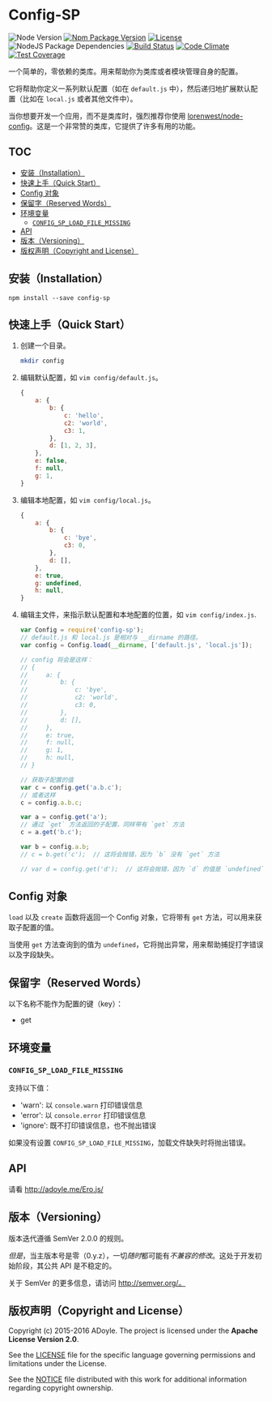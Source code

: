 # Config-SP
![Node Version][Node Version Image]
[![Npm Package Version][Npm Package Version Image]][Npm Package Version LINK]
[![License][License Image]][License LINK]
![NodeJS Package Dependencies][NodeJS Package Dependencies Link]
[![Build Status][Build Status Image]][Build Status Link]
[![Code Climate][Code Climate Image]][Code Climate Link]
[![Test Coverage][Test Coverage Image]][Test Coverage Link]

一个简单的，零依赖的类库。用来帮助你为类库或者模块管理自身的配置。

它将帮助你定义一系列默认配置（如在 `default.js` 中），然后递归地扩展默认配置（比如在 `local.js` 或者其他文件中）。

当你想要开发一个应用，而不是类库时，强烈推荐你使用 [lorenwest/node-config](https://github.com/lorenwest/node-config)。这是一个非常赞的类库，它提供了许多有用的功能。

## TOC

<!-- MarkdownTOC -->

- [安装（Installation）](#安装（installation）)
- [快速上手（Quick Start）](#快速上手（quick-start）)
- [Config 对象](#config-对象)
- [保留字（Reserved Words）](#保留字（reserved-words）)
- [环境变量](#环境变量)
    - [`CONFIG_SP_LOAD_FILE_MISSING`](#config_sp_load_file_missing)
- [API](#api)
- [版本（Versioning）](#版本（versioning）)
- [版权声明（Copyright and License）](#版权声明（copyright-and-license）)

<!-- /MarkdownTOC -->


<a name="安装（installation）"></a>
## 安装（Installation）

`npm install --save config-sp`

<a name="快速上手（quick-start）"></a>
## 快速上手（Quick Start）

1. 创建一个目录。

    ```bash
    mkdir config
    ```

2. 编辑默认配置，如 `vim config/default.js`。

    ```js
    {
        a: {
            b: {
                c: 'hello',
                c2: 'world',
                c3: 1,
            },
            d: [1, 2, 3],
        },
        e: false,
        f: null,
        g: 1,
    }
    ```

3. 编辑本地配置，如 `vim config/local.js`。

    ```js
    {
        a: {
            b: {
                c: 'bye',
                c3: 0,
            },
            d: [],
        },
        e: true,
        g: undefined,
        h: null,
    }
    ```

4. 编辑主文件，来指示默认配置和本地配置的位置，如 `vim config/index.js`.

    ```js
    var Config = require('config-sp');
    // default.js 和 local.js 是相对与 __dirname 的路径。
    var config = Config.load(__dirname, ['default.js', 'local.js']);

    // config 将会是这样：
    // {
    //     a: {
    //         b: {
    //             c: 'bye',
    //             c2: 'world',
    //             c3: 0,
    //         },
    //         d: [],
    //     },
    //     e: true,
    //     f: null,
    //     g: 1,
    //     h: null,
    // }

    // 获取子配置的值
    var c = config.get('a.b.c');
    // 或者这样
    c = config.a.b.c;

    var a = config.get('a');
    // 通过 `get` 方法返回的子配置，同样带有 `get` 方法
    c = a.get('b.c');

    var b = config.a.b;
    // c = b.get('c');  // 这将会抛错，因为 `b` 没有 `get` 方法

    // var d = config.get('d');  // 这将会抛错，因为 `d` 的值是 `undefined`
    ```

<a name="config-对象"></a>
## Config 对象

`load` 以及 `create` 函数将返回一个 Config 对象，它将带有 `get` 方法，可以用来获取子配置的值。

当使用 `get` 方法查询到的值为 `undefined`，它将抛出异常，用来帮助捕捉打字错误以及字段缺失。

<a name="保留字（reserved-words）"></a>
## 保留字（Reserved Words）

以下名称不能作为配置的键（key）：

- get

<a name="环境变量"></a>
## 环境变量

<a name="config_sp_load_file_missing"></a>
### `CONFIG_SP_LOAD_FILE_MISSING`

支持以下值：

- 'warn': 以 `console.warn` 打印错误信息
- 'error': 以 `console.error` 打印错误信息
- 'ignore': 既不打印错误信息，也不抛出错误

如果没有设置 `CONFIG_SP_LOAD_FILE_MISSING`，加载文件缺失时将抛出错误。

<a name="api"></a>
## API

请看 http://adoyle.me/Ero.js/

<a name="版本（versioning）"></a>
## 版本（Versioning）

版本迭代遵循 SemVer 2.0.0 的规则。

*但是*，当主版本号是零（0.y.z），一切*随时*都可能有*不兼容的修改*。这处于开发初始阶段，其公共 API 是不稳定的。

关于 SemVer 的更多信息，请访问 http://semver.org/。

<a name="版权声明（copyright-and-license）"></a>
## 版权声明（Copyright and License）

Copyright (c) 2015-2016 ADoyle. The project is licensed under the **Apache License Version 2.0**.

See the [LICENSE][] file for the specific language governing permissions and limitations under the License.

See the [NOTICE][] file distributed with this work for additional information regarding copyright ownership.


<!-- Links -->

[LICENSE]: ./LICENSE
[NOTICE]: ./NOTICE


<!-- links -->

[Node Version Image]: https://img.shields.io/node/v/config-sp.svg
[Npm Package Version Image]: https://img.shields.io/npm/v/config-sp.svg
[Npm Package Version LINK]: https://www.npmjs.com/package/config-sp
[License Image]: https://img.shields.io/npm/l/config-sp.svg
[License LINK]: https://github.com/adoyle-h/config-sp/blob/master/LICENSE
[NodeJS Package Dependencies Link]: https://david-dm.org/adoyle-h/config-sp.svg
[Build Status Image]: https://travis-ci.org/adoyle-h/config-sp.svg?branch=master
[Build Status Link]: https://travis-ci.org/adoyle-h/config-sp
[Code Climate Image]: https://codeclimate.com/github/adoyle-h/config-sp/badges/gpa.svg
[Code Climate Link]: https://codeclimate.com/github/adoyle-h/config-sp
[Test Coverage Image]: https://codeclimate.com/github/adoyle-h/config-sp/badges/coverage.svg
[Test Coverage Link]: https://codeclimate.com/github/adoyle-h/config-sp/coverage
